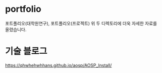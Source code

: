 # portfolio
포트폴리오(대학원연구), 포트폴리오(프로젝트)
위 두 디렉토리에 더욱 자세한 자료를 올렸습니다.

# 기술 블로그
<https://qhwhehwhhans.github.io/aosp/AOSP_Install/>

